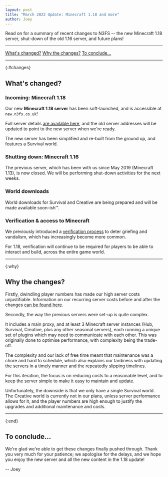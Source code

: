 ```yaml
---
layout: post
title: "March 2022 Update: Minecraft 1.18 and more"
author: Joey
---
```


Read on for a summary of recent changes to N3FS -- the new Minecraft 1.18 server, shut-down of the old 1.16 server, and future plans! 

<!--more-->

----

<a href="#changes" class="action">What's changed?</a>
<a href="#why" class="action">Why the changes?</a>
<a href="#conclude" class="action">To conclude...</a>

----

{:#changes}
## What's changed?

### Incoming: Minecraft 1.18

Our new **Minecraft 1.18 server** has been soft-launched, and is accessible at `new.n3fs.co.uk`! 

Full server details [are available here](/minecraft), and the old server addresses will be updated to point to the new server when we're ready.

The new server has been simplified and re-built from the ground up, and features a Survival world. 

### Shutting down: Minecraft 1.16

The previous server, which has been with us since May 2019 (Minecraft 1.13), is now closed. We will be performing shut-down activities for the next weeks.

### World downloads

World downloads for Survival and Creative are being prepared and will be made available soon-ish&trade;.

### Verification & access to Minecraft

We previously introduced a [verification process](/verify) to deter griefing and vandalism, which has increasingly become more common. 

For 1.18, verification will continue to be required for players to be able to interact and build, across the entire game world. 

----

{:why}
## Why the changes?

Firstly, dwindling player numbers has made our high server costs unjustifiable. Information on our recurring server costs before and after the changes [can be found here](/about/donations). 

Secondly, the way the previous servers were set-up is quite complex. 

It includes a main proxy, and at least 3 Minecraft server instances (Hub, Survival, Creative, plus any other seasonal servers), each running a unique set of plugins which may need to communicate with each other. This was originally done to optimise performance, with complexity being the trade-off. 

The complexity and our lack of free time meant that maintenance was a chore and hard to schedule, which also explains our tardiness with updating the servers in a timely manner and the repeatedly slipping timelines. 

For this iteration, the focus is on reducing costs to a reasonable level, and to keep the server simple to make it easy to maintain and update. 

Unfortunately, the downside is that we only have a single Survival world. The Creative world is currently not in our plans, unless server performance allows for it, and the player numbers are high enough to justify the upgrades and additional maintenance and costs. 

----

{:end}
## To conclude...

We're glad we're able to get these changes finally pushed through. Thank you very much for your patience; we apologise for the delays, and we hope you enjoy the new server and all the new content in the 1.18 update!

-- Joey
